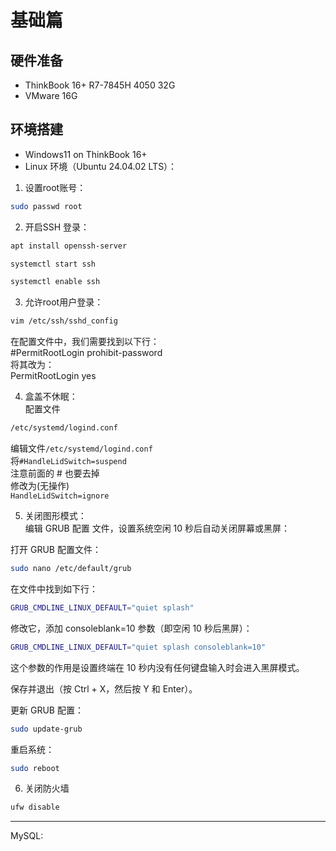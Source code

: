 # 基础篇  
## 硬件准备  
- ThinkBook 16+ R7-7845H 4050 32G  
- VMware 16G  

## 环境搭建
- Windows11 on ThinkBook 16+  
- Linux 环境（Ubuntu 24.04.02 LTS）：  

1. 设置root账号：  
```bash
sudo passwd root
```

2. 开启SSH 登录：  
```bash
apt install openssh-server  

systemctl start ssh  

systemctl enable ssh  
```

3. 允许root用户登录：  
```bash
vim /etc/ssh/sshd_config
```
在配置文件中，我们需要找到以下行：  
#PermitRootLogin prohibit-password  
将其改为：  
PermitRootLogin yes  

4. 盒盖不休眠：  
配置文件  
```bash
/etc/systemd/logind.conf
```
编辑文件`/etc/systemd/logind.conf`  
将`#HandleLidSwitch=suspend`  
注意前面的 # 也要去掉  
修改为(无操作)  
`HandleLidSwitch=ignore`  

5. 关闭图形模式：  
编辑 GRUB 配置 文件，设置系统空闲 10 秒后自动关闭屏幕或黑屏： 

打开 GRUB 配置文件：  
```bash
sudo nano /etc/default/grub
```  
在文件中找到如下行：  
```bash
GRUB_CMDLINE_LINUX_DEFAULT="quiet splash"  
```
修改它，添加 consoleblank=10 参数（即空闲 10 秒后黑屏）：  
```bash
GRUB_CMDLINE_LINUX_DEFAULT="quiet splash consoleblank=10"  
```
这个参数的作用是设置终端在 10 秒内没有任何键盘输入时会进入黑屏模式。  

保存并退出（按 Ctrl + X，然后按 Y 和 Enter）。  

更新 GRUB 配置：
```bash  
sudo update-grub  
```

重启系统：  
```bash
sudo reboot  
```

6. 关闭防火墙
```bash
ufw disable
```

---

MySQL:
```bash

```
